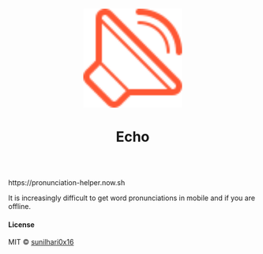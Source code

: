 <p align="center">
  <img src="./src/appicon.svg" height="200px"/>
  <h1><center>Echo</center></h1> 
  <br><br>
</p>
https://pronunciation-helper.now.sh

It is increasingly difficult to get word pronunciations in mobile and if you are offline.

#### License

MIT © [sunilhari0x16](https://github.com/sunilhari0x16)
